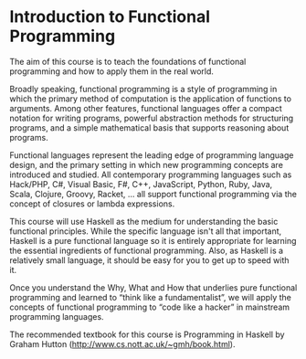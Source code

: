Introduction to Functional Programming
======================================

The aim of this course is to teach the foundations of functional programming and how to apply them in the real world.

Broadly speaking, functional programming is a style of programming in which the primary method of computation is the application of functions to arguments. Among other features, functional languages offer a compact notation for writing programs, powerful abstraction methods for structuring programs, and a simple mathematical basis that supports reasoning about programs.

Functional languages represent the leading edge of programming language design, and the primary setting in which new programming concepts are introduced and studied. All contemporary programming languages such as Hack/PHP, C#, Visual Basic, F#, C++, JavaScript, Python, Ruby, Java, Scala, Clojure, Groovy, Racket, … all support functional programming via the concept of closures or lambda expressions. 

This course will use Haskell as the medium for understanding the basic functional principles. While the specific language isn't all that important, Haskell is a pure functional language so it is entirely appropriate for learning the essential ingredients of functional programming. Also, as Haskell is a relatively small language, it should be easy for you to get up to speed with it.

Once you understand the Why, What and How that underlies pure functional programming and learned to “think like a fundamentalist”, we will apply the concepts of functional programming to “code like a hacker” in mainstream programming languages. 


The recommended textbook for this course is Programming in Haskell by Graham Hutton (http://www.cs.nott.ac.uk/~gmh/book.html). 
